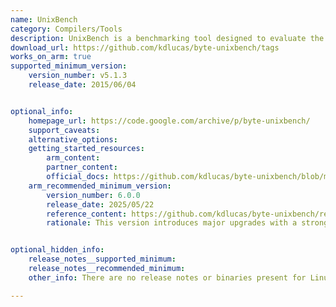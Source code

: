 ```yaml
---
name: UnixBench
category: Compilers/Tools
description: UnixBench is a benchmarking tool designed to evaluate the performance of Unix-like operating systems.
download_url: https://github.com/kdlucas/byte-unixbench/tags
works_on_arm: true
supported_minimum_version:
    version_number: v5.1.3
    release_date: 2015/06/04


optional_info:
    homepage_url: https://code.google.com/archive/p/byte-unixbench/
    support_caveats:
    alternative_options: 
    getting_started_resources:
        arm_content: 
        partner_content: 
        official_docs: https://github.com/kdlucas/byte-unixbench/blob/master/UnixBench/README
    arm_recommended_minimum_version:
        version_number: 6.0.0
        release_date: 2025/05/22
        reference_content: https://github.com/kdlucas/byte-unixbench/releases/tag/v6.0.0
        rationale: This version introduces major upgrades with a strong focus on ARM64 support. This release enhances architecture detection across multiple ARM64 vendors (ARM, Ampere, Cavium, Apple), modernizes the build system with architecture-aware optimizations, and improves cross-platform compatibility.


optional_hidden_info:
    release_notes__supported_minimum: 
    release_notes__recommended_minimum:
    other_info: There are no release notes or binaries present for Linux/ARM64. There is only one single release tag available, UnixBench version 5.1.3 is installed and tested on the Neoverse N1, using steps mentioned in [README.md](https://github.com/kdlucas/byte-unixbench/blob/v5.1.3/UnixBench/README).

---
```

